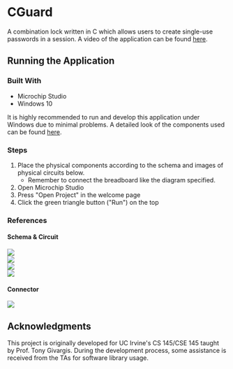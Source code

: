 # CGuard
A combination lock written in C which allows users to create single-use passwords in a session. A video of the application can be found [here](https://youtu.be/XeMv6YNShyc).

## Running the Application
### Built With
+ Microchip Studio
+ Windows 10

It is highly recommended to run and develop this application under Windows due to minimal problems. A detailed look of the components used can be found [here](https://www.ics.uci.edu/~givargis/courses/cs145/resources/Material.pdf).

### Steps
1. Place the physical components according to the schema and images of physical circuits below.
   + Remember to connect the breadboard like the diagram specified.
2. Open Microchip Studio
3. Press "Open Project" in the welcome page
4. Click the green triangle button ("Run") on the top

### References
#### Schema & Circuit
<img src="schema.jpg">
<br>
<img src="circuit-1.jpg">
<br>
<img src="circuit-2.jpg">
<br>
<img src="circuit-3.jpg">

#### Connector
<img src="connector.png">

## Acknowledgments
This project is originally developed for UC Irvine's CS 145/CSE 145 taught by Prof. Tony Givargis. During the development process, some assistance is received from the TAs for software library usage.
